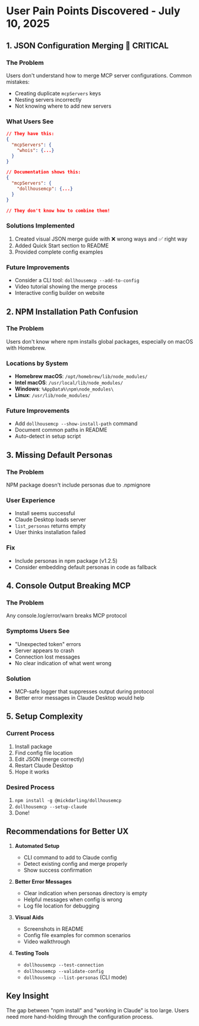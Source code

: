 # User Pain Points Discovered - July 10, 2025

## 1. JSON Configuration Merging 🔴 CRITICAL

### The Problem
Users don't understand how to merge MCP server configurations. Common mistakes:
- Creating duplicate `mcpServers` keys
- Nesting servers incorrectly
- Not knowing where to add new servers

### What Users See
```json
// They have this:
{
  "mcpServers": {
    "whois": {...}
  }
}

// Documentation shows this:
{
  "mcpServers": {
    "dollhousemcp": {...}
  }
}

// They don't know how to combine them!
```

### Solutions Implemented
1. Created visual JSON merge guide with ❌ wrong ways and ✅ right way
2. Added Quick Start section to README
3. Provided complete config examples

### Future Improvements
- Consider a CLI tool: `dollhousemcp --add-to-config`
- Video tutorial showing the merge process
- Interactive config builder on website

## 2. NPM Installation Path Confusion

### The Problem
Users don't know where npm installs global packages, especially on macOS with Homebrew.

### Locations by System
- **Homebrew macOS**: `/opt/homebrew/lib/node_modules/`
- **Intel macOS**: `/usr/local/lib/node_modules/`
- **Windows**: `%AppData%\npm\node_modules\`
- **Linux**: `/usr/lib/node_modules/`

### Future Improvements
- Add `dollhousemcp --show-install-path` command
- Document common paths in README
- Auto-detect in setup script

## 3. Missing Default Personas

### The Problem
NPM package doesn't include personas due to .npmignore

### User Experience
- Install seems successful
- Claude Desktop loads server
- `list_personas` returns empty
- User thinks installation failed

### Fix
- Include personas in npm package (v1.2.5)
- Consider embedding default personas in code as fallback

## 4. Console Output Breaking MCP

### The Problem
Any console.log/error/warn breaks MCP protocol

### Symptoms Users See
- "Unexpected token" errors
- Server appears to crash
- Connection lost messages
- No clear indication of what went wrong

### Solution
- MCP-safe logger that suppresses output during protocol
- Better error messages in Claude Desktop would help

## 5. Setup Complexity

### Current Process
1. Install package
2. Find config file location
3. Edit JSON (merge correctly)
4. Restart Claude Desktop
5. Hope it works

### Desired Process
1. `npm install -g @mickdarling/dollhousemcp`
2. `dollhousemcp --setup-claude`
3. Done!

## Recommendations for Better UX

1. **Automated Setup**
   - CLI command to add to Claude config
   - Detect existing config and merge properly
   - Show success confirmation

2. **Better Error Messages**
   - Clear indication when personas directory is empty
   - Helpful messages when config is wrong
   - Log file location for debugging

3. **Visual Aids**
   - Screenshots in README
   - Config file examples for common scenarios
   - Video walkthrough

4. **Testing Tools**
   - `dollhousemcp --test-connection`
   - `dollhousemcp --validate-config`
   - `dollhousemcp --list-personas` (CLI mode)

## Key Insight
The gap between "npm install" and "working in Claude" is too large. Users need more hand-holding through the configuration process.
